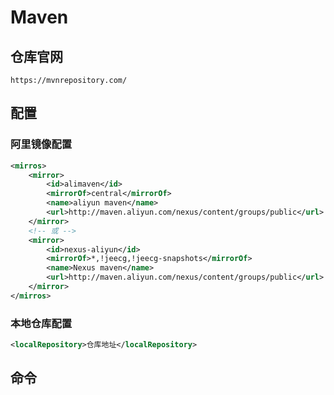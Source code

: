 # Maven

## 仓库官网

```
https://mvnrepository.com/
```



## 配置

### 阿里镜像配置

```xml
<mirros>
    <mirror>
    	<id>alimaven</id>
        <mirrorOf>central</mirrorOf>
        <name>aliyun maven</name>
        <url>http://maven.aliyun.com/nexus/content/groups/public</url>
    </mirror>
    <!-- 或 -->
    <mirror>
    	<id>nexus-aliyun</id>
        <mirrorOf>*,!jeecg,!jeecg-snapshots</mirrorOf>
        <name>Nexus maven</name>
        <url>http://maven.aliyun.com/nexus/content/groups/public</url>
    </mirror>
</mirros>
```

### 本地仓库配置

```xml
<localRepository>仓库地址</localRepository>
```

## 命令

